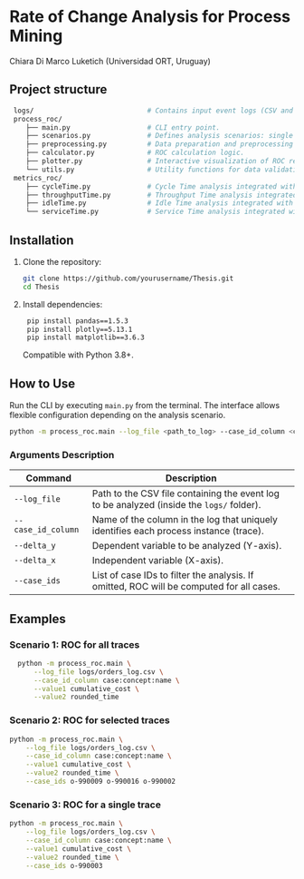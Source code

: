 # Rate of Change Analysis for Process Mining

Chiara Di Marco Luketich (Universidad ORT, Uruguay)

## Project structure

```bash
 logs/                            # Contains input event logs (CSV and  XES files) used for analysis. 
 process_roc/
    ├── main.py                   # CLI entry point. 
    ├── scenarios.py              # Defines analysis scenarios: single trace, selected traces, or all traces.
    ├── preprocessing.py          # Data preparation and preprocessing functions.
    ├── calculator.py             # ROC calculation logic.
    ├── plotter.py                # Interactive visualization of ROC results using Plotly.
    └── utils.py                  # Utility functions for data validation and logging discarded events.
 metrics_roc/
    ├── cycleTime.py              # Cycle Time analysis integrated with ROC calculation.
    ├── throughputTime.py         # Throughput Time analysis integrated with ROC calculation.
    ├── idleTime.py               # Idle Time analysis integrated with ROC calculation.
    └── serviceTime.py            # Service Time analysis integrated with ROC calculation.
```

## Installation

1. Clone the repository:
   ```bash
   git clone https://github.com/yourusername/Thesis.git
   cd Thesis
   ```

2. Install dependencies:
   ```bash
    pip install pandas==1.5.3
    pip install plotly==5.13.1
    pip install matplotlib==3.6.3
   ```
   Compatible with Python 3.8+.

## How to Use

Run the CLI by executing `main.py` from the terminal. The interface allows flexible configuration depending on the analysis scenario.
   ```bash
   python -m process_roc.main --log_file <path_to_log> --case_id_column <case_column> --value1 <y_axis_value> --value2 <x_axis_value> [--case_ids case1 case2 ...]
   ```

### Arguments Description

| Command | Description |
| --- | --- |
| `--log_file` | Path to the CSV file containing the event log to be analyzed (inside the `logs/` folder). |
| `--case_id_column` | Name of the column in the log that uniquely identifies each process instance (trace). |
| `--delta_y` | Dependent variable to be analyzed (Y-axis). |
| `--delta_x` | Independent variable (X-axis). |
| `--case_ids	` | List of case IDs to filter the analysis. If omitted, ROC will be computed for all cases. |


## Examples

### Scenario 1: ROC for all traces
  ```bash
    python -m process_roc.main \
        --log_file logs/orders_log.csv \
        --case_id_column case:concept:name \
        --value1 cumulative_cost \
        --value2 rounded_time
  ```

### Scenario 2: ROC for selected traces
```bash
python -m process_roc.main \
    --log_file logs/orders_log.csv \
    --case_id_column case:concept:name \
    --value1 cumulative_cost \
    --value2 rounded_time \
    --case_ids o-990009 o-990016 o-990002
```

### Scenario 3: ROC for a single trace
```bash
python -m process_roc.main \
    --log_file logs/orders_log.csv \
    --case_id_column case:concept:name \
    --value1 cumulative_cost \
    --value2 rounded_time \
    --case_ids o-990003
```


